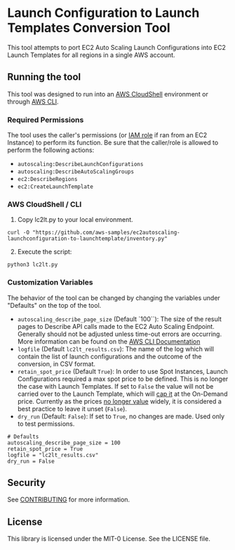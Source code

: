 # Launch Configuration to Launch Templates Conversion Tool

This tool attempts to port EC2 Auto Scaling Launch Configurations into EC2 Launch Templates for all regions in a single AWS account.

## Running the tool
This tool was designed to run into an [AWS CloudShell](https://aws.amazon.com/cloudshell/) environment or through [AWS CLI](https://docs.aws.amazon.com/cli/latest/userguide/cli-chap-install.html).

### Required Permissions
The tool uses the caller's permissions (or [IAM role](https://docs.aws.amazon.com/AWSEC2/latest/UserGuide/iam-roles-for-amazon-ec2.html) if ran from an EC2 Instance) to perform its function. Be sure that the caller/role is allowed to perform the following actions:

- `autoscaling:DescribeLaunchConfigurations`
- `autoscaling:DescribeAutoScalingGroups`
- `ec2:DescribeRegions`
- `ec2:CreateLaunchTemplate`


### AWS CloudShell / CLI
1. Copy lc2lt.py to your local environment.
```
curl -O "https://github.com/aws-samples/ec2autoscaling-launchconfiguration-to-launchtemplate/inventory.py"
```
2. Execute the script:
```
python3 lc2lt.py
```

### Customization Variables
The behavior of the tool can be changed by changing the variables under "Defaults" on the top of the tool.

- `autoscaling_describe_page_size` (Default `100``): The size of the result pages to Describe API calls made to the EC2 Auto Scaling Endpoint. Generally should not be adjusted unless time-out errors are occurring. More information can be found on the [AWS CLI Documentation](https://docs.aws.amazon.com/cli/latest/userguide/cli-usage-pagination.html)
- `logfile` (Default `lc2lt_results.csv`): The name of the log which will contain the list of launch configurations and the outcome of the conversion, in CSV format.
- `retain_spot_price` (Default `True`): In order to use Spot Instances, Launch Configurations required a max spot price to be defined. This is no longer the case with Launch Templates. If set to `False` the value will not be carried over to the Launch Template, which will [cap it](https://docs.aws.amazon.com/whitepapers/latest/cost-optimization-leveraging-ec2-spot-instances/how-spot-instances-work.html) at the On-Demand price. Currently as the prices [no longer value](https://aws.amazon.com/blogs/compute/new-amazon-ec2-spot-pricing/) widely, it is considered a best practice to leave it unset (`False`). 
- `dry_run` (Default: `False`): If set to `True`, no changes are made. Used only to test permissions.

```
# Defaults
autoscaling_describe_page_size = 100
retain_spot_price = True
logfile = "lc2lt_results.csv"
dry_run = False
```

## Security
See [CONTRIBUTING](CONTRIBUTING.md#security-issue-notifications) for more information.
## License

This library is licensed under the MIT-0 License. See the LICENSE file.